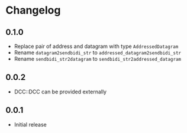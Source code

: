 # Changelog

## 0.1.0
- Replace pair of address and datagram with type `AddressedDatagram`
- Rename `datagram2sendbidi_str` to `addressed_datagram2sendbidi_str`
- Rename `sendbidi_str2datagram` to `sendbidi_str2addressed_datagram`

## 0.0.2
- DCC::DCC can be provided externally

## 0.0.1
- Initial release